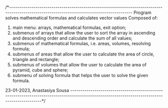 /*-------------------------------------------------------------------------------------------------------------------------------------------
Program solves mathematical formulas and calculates vector values
Composed of:

1. main menu: arrays, mathematical formulas, exit option; 
2. submenus of arrays that allow the user to sort the array in ascending and descending order and calculate the sum of all values;
3. submenus of mathematical formulas, i.e. areas, volumes, resolving formula;
4. submenus of areas that allow the user to calculate the area of circle, triangle and rectangle;
5. submenus of volumes that allow the user to calculate the area of pyramid, cube and sphere;
6. submenu of solving formula that helps the user to solve the given formula.

23-01-2023, Anastasiya Sousa
----------------------------------------------------------------------------------------------------------------------------------------------*/
